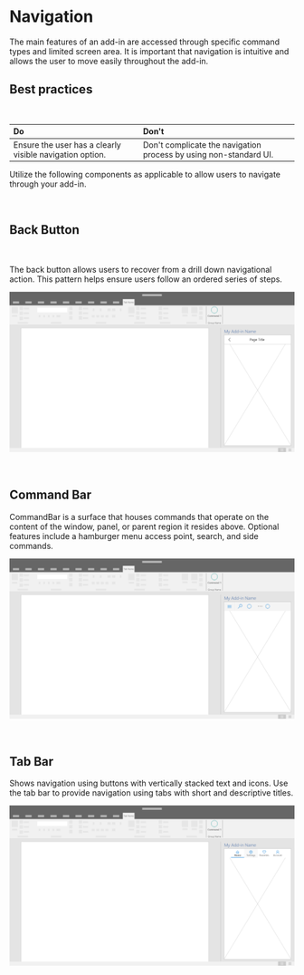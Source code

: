 # Navigation
The main features of an add-in are accessed through specific command types and limited screen area. It is important that navigation is intuitive and allows the user to move easily throughout the add-in.

## Best practices

<br/>

|Do                                                       |Don't                                                            |
|:------------------------------------------------------- |:----------------------------------------------------------------|
|Ensure the user has a clearly visible navigation option. |Don't complicate the navigation process by using non-standard UI.|
Utilize the following components as applicable to allow users to navigate through your add-in.

<br/>

## Back Button

<br/>

The back button allows users to recover from a drill down navigational action. This pattern helps ensure users follow an ordered series of steps.  

![Back Button - Specifications for desktop task pane](../images/back_button.png)

<br/>

## Command Bar

CommandBar is a surface that houses commands that operate on the content of the window, panel, or parent region it resides above. Optional features include a hamburger menu access point, search, and side commands.

![Commands - Specifications for desktop task pane](../images/command_bar.png)

<br/>

## Tab Bar

Shows navigation using buttons with vertically stacked text and icons. Use the tab bar to provide navigation using tabs with short and descriptive titles.

![Tab Bar - Specifications for desktop task pane](../images/tab_bar.png)

